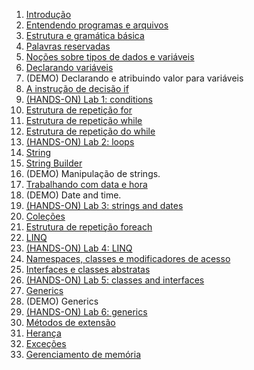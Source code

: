 1. [Introdução](https://github.com/claudineij-ciandt/dotnet-training/tree/master/csharp/content/introduction.md)
2. [Entendendo programas e arquivos](https://github.com/claudineij-ciandt/dotnet-training/tree/master/csharp/content/understading-program-files.md)
3. [Estrutura e gramática básica](https://github.com/claudineij-ciandt/dotnet-training/tree/master/csharp/content/basic-structure-and-grammar.md)
4. [Palavras reservadas](https://github.com/claudineij-ciandt/dotnet-training/tree/master/csharp/content/reserved-keywords.md)
5. [Noções sobre tipos de dados e variáveis](https://github.com/claudineij-ciandt/dotnet-training/tree/master/csharp/content/data-types-and-variables.md)
6. [Declarando variáveis](https://github.com/claudineij-ciandt/dotnet-training/tree/master/csharp/content/declaring-variables.md)
7. (DEMO) Declarando e atribuindo valor para variáveis
8. [A instrução de decisão if](https://github.com/claudineij-ciandt/dotnet-training/tree/master/csharp/content/if.md)
9. [(HANDS-ON) Lab 1: conditions](https://github.com/claudineij-ciandt/dotnet-training/tree/master/csharp/content/lab1.md)
10. [Estrutura de repetição for](https://github.com/claudineij-ciandt/dotnet-training/tree/master/csharp/content/for.md)
11. [Estrutura de repetição while](https://github.com/claudineij-ciandt/dotnet-training/tree/master/csharp/content/while.md)
12. [Estrutura de repetição do while](https://github.com/claudineij-ciandt/dotnet-training/tree/master/csharp/content/do-while.md)
13. [(HANDS-ON) Lab 2: loops](https://github.com/claudineij-ciandt/dotnet-training/tree/master/csharp/content/lab2.md)
14. [String](https://github.com/claudineij-ciandt/dotnet-training/tree/master/csharp/content/string.md)
15. [String Builder](https://github.com/claudineij-ciandt/dotnet-training/tree/master/csharp/content/string-builder.md)
16. (DEMO) Manipulação de strings.
17. [Trabalhando com data e hora](https://github.com/claudineij-ciandt/dotnet-training/tree/master/csharp/content/date-time.md)
18. (DEMO) Date and time.
19. [(HANDS-ON) Lab 3: strings and dates](https://github.com/claudineij-ciandt/dotnet-training/tree/master/csharp/content/lab3.md)
20. [Coleções](https://github.com/claudineij-ciandt/dotnet-training/tree/master/csharp/content/collections.md)
21. [Estrutura de repetição foreach](https://github.com/claudineij-ciandt/dotnet-training/tree/master/csharp/content/foreach.md)
22. [LINQ](https://github.com/claudineij-ciandt/dotnet-training/tree/master/csharp/content/linq.md)
23. [(HANDS-ON) Lab 4: LINQ](https://github.com/claudineij-ciandt/dotnet-training/tree/master/csharp/content/lab4.md)
24. [Namespaces, classes e modificadores de acesso](https://github.com/claudineij-ciandt/dotnet-training/tree/master/csharp/content/namespaces-classes-access-modifiers.md)
25. [Interfaces e classes abstratas](https://github.com/claudineij-ciandt/dotnet-training/tree/master/csharp/content/interfaces-abstracts.md)
26. [(HANDS-ON) Lab 5: classes and interfaces](https://github.com/claudineij-ciandt/dotnet-training/tree/master/csharp/content/lab5.md)
27. [Generics](https://github.com/claudineij-ciandt/dotnet-training/tree/master/csharp/content/generics.md)
28. (DEMO) Generics
29. [(HANDS-ON) Lab 6: generics](https://github.com/claudineij-ciandt/dotnet-training/tree/master/csharp/content/lab6.md)
30. [Métodos de extensão](https://github.com/claudineij-ciandt/dotnet-training/tree/master/csharp/content/extension-methods.md)
31. [Herança](https://github.com/claudineij-ciandt/dotnet-training/tree/master/csharp/content/inheritance.md)
32. [Exceções](https://github.com/claudineij-ciandt/dotnet-training/tree/master/csharp/content/exceptions.md)
33. [Gerenciamento de memória](https://github.com/claudineij-ciandt/dotnet-training/tree/master/csharp/content/memory-management.md)
